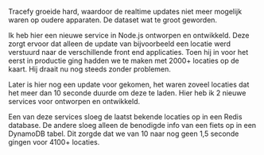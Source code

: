 Tracefy groeide hard, waardoor de realtime updates niet meer mogelijk waren op oudere apparaten. De dataset wat te groot geworden.

Ik heb hier een nieuwe service in Node.js ontworpen en ontwikkeld. Deze zorgt ervoor dat alleen de update van bijvoorbeeld een locatie werd verstuurd naar de verschillende front end applicaties. Toen hij in voor het eerst in productie ging hadden we te maken met 2000+ locaties op de kaart. Hij draait nu nog steeds zonder problemen.

Later is hier nog een update voor gekomen, het waren zoveel locaties dat het meer dan 10 seconde duurde om deze te laden. Hier heb ik 2 nieuwe services voor ontworpen en ontwikkeld.

Een van deze services sloeg de laatst bekende locaties op in een Redis database. De andere sloeg alleen de benodigde info van een fiets op in een DynamoDB tabel. Dit zorgde dat we van 10 naar nog geen 1,5 seconde gingen voor 4100+ locaties.
